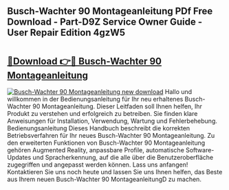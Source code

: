 ## Busch-Wachter 90 Montageanleitung PDf Free Download - Part-D9Z Service Owner Guide - User Repair Edition 4gzW5

# <h2><a href="http://df8ibvc.blite.top/?on=Busch-Wachter+90+Montageanleitung">🔗Download 👉🔴 Busch-Wachter 90 Montageanleitung</a></h2>

[![Busch-Wachter 90 Montageanleitung new download](https://i.imgur.com/lujVjoI.png)](http://df8ibvc.blite.top/?on=Busch-Wachter+90+Montageanleitung)
Hallo und willkommen in der Bedienungsanleitung für Ihr neu erhaltenes Busch-Wachter 90 Montageanleitung. Dieser Leitfaden soll Ihnen helfen, Ihr Produkt zu verstehen und erfolgreich zu betreiben. Sie finden klare Anweisungen für Installation, Verwendung, Wartung und Fehlerbehebung. Bedienungsanleitung Dieses Handbuch beschreibt die korrekten Betriebsverfahren für Ihr neues Busch-Wachter 90 Montageanleitung. Zu den erweiterten Funktionen von Busch-Wachter 90 Montageanleitung gehören Augmented Reality, anpassbare Profile, automatische Software-Updates und Spracherkennung, auf die alle über die Benutzeroberfläche zugegriffen und angepasst werden können. Lass uns anfangen! Kontaktieren Sie uns noch heute und lassen Sie uns Ihnen helfen, das Beste aus Ihrem neuen Busch-Wachter 90 MontageanleitungD zu machen.
